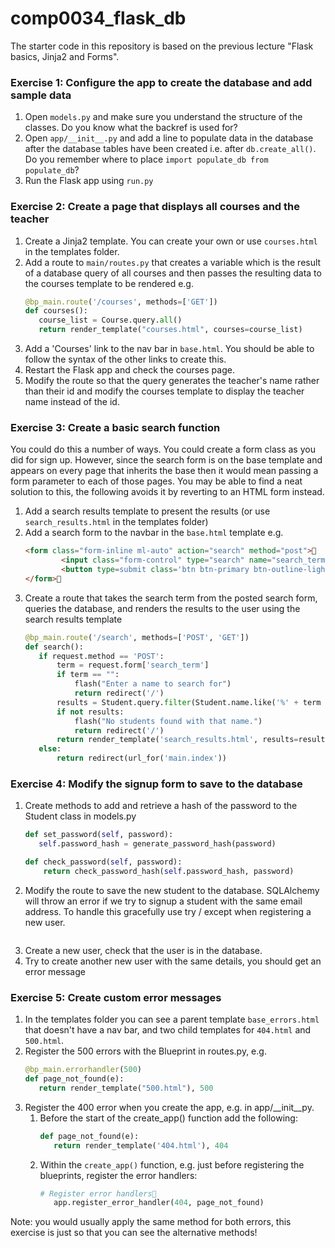 # comp0034_flask_db

The starter code in this repository is based on the previous lecture "Flask basics, Jinja2 and Forms".

### Exercise 1: Configure the app to create the database and add sample data
1. Open `models.py` and make sure you understand the structure of the classes. Do you know what the backref is used for?
2. Open `app/__init__.py` and add a line to populate data in the database after the database tables have been created i.e. after `db.create_all()`. Do you remember where to place `import populate_db from populate_db`?
3. Run the Flask app using `run.py`

### Exercise 2: Create a page that displays all courses and the teacher
1. Create a Jinja2 template. You can create your own or use `courses.html` in the templates folder.
2. Add a route to `main/routes.py` that creates a variable which is the result of a database query of all courses and then passes the resulting data to the courses template to be rendered e.g.
    ```python
    @bp_main.route('/courses', methods=['GET'])
    def courses():
       course_list = Course.query.all()
       return render_template("courses.html", courses=course_list)
    ```
3. Add a 'Courses' link to the nav bar in `base.html`. You should be able to follow the syntax of the other links to create this.
4. Restart the Flask app and check the courses page.
5. Modify the route so that the query generates the teacher's name rather than their id and modify the courses template to display the teacher name instead of the id.
### Exercise 3: Create a basic search function
You could do this a number of ways. You could create a form class as you did for sign up. However, since the search form is on the base template and appears on every page that inherits the base then it would mean passing a form parameter to each of those pages. You may be able to find a neat solution to this, the following avoids it by reverting to an HTML form instead. 
1. Add a search results template to present the results (or use `search_results.html` in the templates folder)
2. Add a search form to the navbar in the `base.html` template e.g.
    ```html
    <form class="form-inline ml-auto" action="search" method="post">     
            <input class="form-control" type="search" name="search_term" placeholder="Enter student name" aria-label="Search">
            <button type=submit class='btn btn-primary btn-outline-light'>Search</button>   
    </form>
    ```
3. Create a route that takes the search term from the posted search form, queries the database, and renders the results to the user using the search results template
    ```python
   @bp_main.route('/search', methods=['POST', 'GET'])
   def search():
       if request.method == 'POST':
           term = request.form['search_term']
           if term == "":
               flash("Enter a name to search for")
               return redirect('/')
           results = Student.query.filter(Student.name.like('%' + term + '%')).all()
           if not results:
               flash("No students found with that name.")
               return redirect('/')
           return render_template('search_results.html', results=results)
       else:
           return redirect(url_for('main.index')) 
   ```
### Exercise 4: Modify the signup form to save to the database
1. Create methods to add and retrieve a hash of the password to the Student class in models.py
    ```python
   def set_password(self, password):
       self.password_hash = generate_password_hash(password)

   def check_password(self, password):
        return check_password_hash(self.password_hash, password)
    ```
2. Modify the route to save the new student to the database.
SQLAlchemy will throw an error if we try to signup a student with the same email address. To handle this gracefully use try / except when registering a new user.
    ```python
    
    ```
3. Create a new user, check that the user is in the database.
4. Try to create another new user with the same details, you should get an error message
### Exercise 5: Create custom error messages
1. In the templates folder you can see a parent template `base_errors.html` that doesn't have a nav bar, and two child templates for `404.html` and `500.html`.
2. Register the 500 errors with the Blueprint in routes.py, e.g.
    ```python
   @bp_main.errorhandler(500)
   def page_not_found(e):
       return render_template("500.html"), 500
    ```
5. Register the 400 error when you create the app, e.g. in app/__init__py. 
    1. Before the start of the create_app() function add the following:
        ```python
        def page_not_found(e): 
           return render_template('404.html'), 404
        ```
    2. Within the `create_app()` function, e.g. just before registering the blueprints, register the error handlers:
        ```python
        # Register error handlers    
           app.register_error_handler(404, page_not_found)
        ```
Note: you would usually apply the same method for both errors, this exercise is just so that you can see the alternative methods!